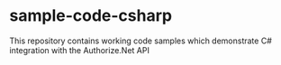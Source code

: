 # sample-code-csharp
This repository contains working code samples which demonstrate C# integration with the Authorize.Net API
